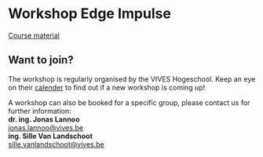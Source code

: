# Workshop Edge Impulse



[Course material](https://ai-edge-workshop.netlify.app/)

## Want to join?

The workshop is regularly organised by the VIVES Hogeschool. Keep an eye on their [calender](https://www.vives.be/nl/over-vives/kalender) to find out if a new workshop is coming up!

A workshop can also be booked for a specific group, please contact us for further information: <br/>
**dr. ing. Jonas Lannoo** <br/>
<jonas.lannoo@vives.be> <br/>
**ing. Sille Van Landschoot** <br/>
<sille.vanlandschoot@vives.be>

